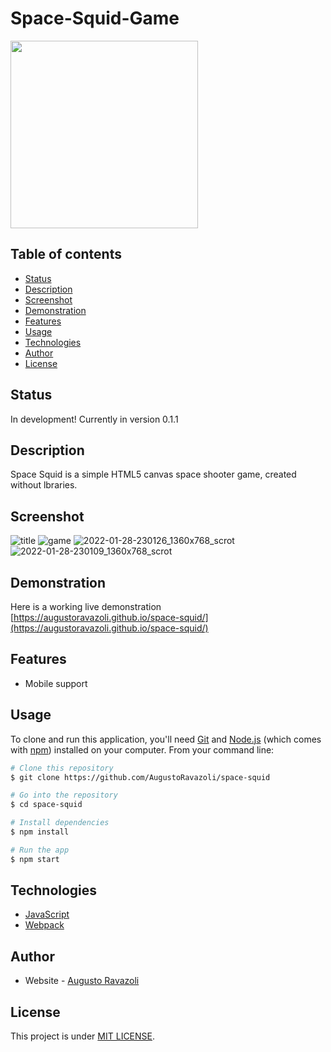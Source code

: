 # Space-Squid-Game

<img src="https://user-images.githubusercontent.com/79065413/151642826-1a3bddd7-c31b-43ba-bb9f-39b4629b875d.png" width="300" height="300" />
     
## Table of contents

- [Status](#status)
- [Description](#description)
- [Screenshot](#screenshot)
- [Demonstration](#demonstrations)
- [Features](#features)
- [Usage](#usage)
- [Technologies](#technologies)
- [Author](#author)
- [License](#license)

## Status

In development! Currently in version 0.1.1

## Description

Space Squid is a simple HTML5 canvas space shooter game, created without lbraries.

## Screenshot

![title](https://user-images.githubusercontent.com/79065413/151554678-afff02dd-71ed-4621-8b2b-4852d8f3fec4.png)
![game](https://user-images.githubusercontent.com/79065413/151554693-5195a6a5-2cf6-46a8-9020-a9e429ecb470.png)
![2022-01-28-230126_1360x768_scrot](https://user-images.githubusercontent.com/79065413/151643071-63914075-c007-405f-8208-ca6d1e80e26d.png)
![2022-01-28-230109_1360x768_scrot](https://user-images.githubusercontent.com/79065413/151643073-6bd2f56f-a853-4360-bb8d-912a64427cc8.png)

## Demonstration

Here is a working live demonstration [https://augustoravazoli.github.io/space-squid/](https://augustoravazoli.github.io/space-squid/)

## Features
- Mobile support

## Usage

To clone and run this application, you'll need [Git](https://git-scm.com) and [Node.js](https://nodejs.org/en/download/) (which comes with [npm](http://npmjs.com)) installed on your computer. From your command line:

```bash
# Clone this repository
$ git clone https://github.com/AugustoRavazoli/space-squid

# Go into the repository
$ cd space-squid

# Install dependencies
$ npm install

# Run the app
$ npm start
```

## Technologies

- [JavaScript](https://www.javascript.com/)
- [Webpack](https://webpack.js.org/)

## Author

- Website - [Augusto Ravazoli](https://augustoravazoli.github.io/)

## License

This project is under [MIT LICENSE](./LICENSE).
